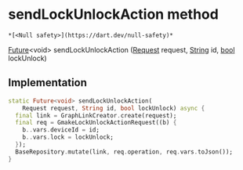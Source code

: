 


# sendLockUnlockAction method




    *[<Null safety>](https://dart.dev/null-safety)*




[Future](https://api.flutter.dev/flutter/dart-async/Future-class.html)&lt;void> sendLockUnlockAction
([Request](../../yonomi-sdk/Request-class.md) request, [String](https://api.flutter.dev/flutter/dart-core/String-class.html) id, [bool](https://api.flutter.dev/flutter/dart-core/bool-class.html) lockUnlock)








## Implementation

```dart
static Future<void> sendLockUnlockAction(
    Request request, String id, bool lockUnlock) async {
  final link = GraphLinkCreator.create(request);
  final req = GmakeLockUnlockActionRequest((b) {
    b..vars.deviceId = id;
    b..vars.lock = lockUnlock;
  });
  BaseRepository.mutate(link, req.operation, req.vars.toJson());
}
```







